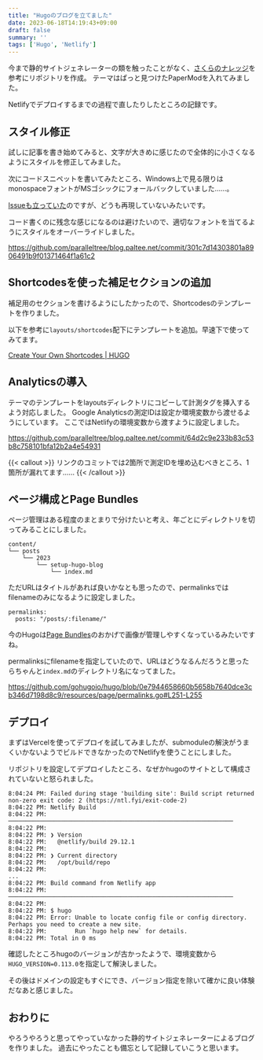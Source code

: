 ```yaml
---
title: "Hugoのブログを立てました"
date: 2023-06-18T14:19:43+09:00
draft: false
summary: ''
tags: ['Hugo', 'Netlify']
---
```



今まで静的サイトジェネレーターの類を触ったことがなく、[さくらのナレッジ](https://knowledge.sakura.ad.jp/22908/)を参考にリポジトリを作成。
テーマはぱっと見つけたPaperModを入れてみました。

Netlifyでデプロイするまでの過程で直したりしたところの記録です。

## スタイル修正

試しに記事を書き始めてみると、文字が大きめに感じたので全体的に小さくなるようにスタイルを修正してみました。

次にコードスニペットを書いてみたところ、Windows上で見る限りはmonospaceフォントがMSゴシックにフォールバックしていました……。

[Issueも立っていた](https://github.com/adityatelange/hugo-PaperMod/issues/634)のですが、どうも再現していないみたいです。

コード書くのに残念な感じになるのは避けたいので、適切なフォントを当てるようにスタイルをオーバーライドしました。

https://github.com/paralleltree/blog.paltee.net/commit/301c7d14303801a8906491b9f01371464f1a61c2

## Shortcodesを使った補足セクションの追加

補足用のセクションを書けるようにしたかったので、Shortcodesのテンプレートを作りました。

以下を参考に`layouts/shortcodes`配下にテンプレートを追加。早速下で使ってみてます。

[Create Your Own Shortcodes | HUGO](https://gohugo.io/templates/shortcode-templates/)

## Analyticsの導入

テーマのテンプレートをlayoutsディレクトリにコピーして計測タグを挿入するよう対応しました。
Google Analyticsの測定IDは設定か環境変数から渡せるようにしています。
ここではNetlifyの環境変数から渡すように設定しました。

https://github.com/paralleltree/blog.paltee.net/commit/64d2c9e233b83c53b8c758101bfa12b2a4e54931

{{< callout >}}
リンクのコミットでは2箇所で測定IDを埋め込むべきところ、1箇所が漏れてます……
{{< /callout >}}

## ページ構成とPage Bundles

ページ管理はある程度のまとまりで分けたいと考え、年ごとにディレクトリを切ってみることにしました。

```
content/
└── posts
    └── 2023
        └── setup-hugo-blog
            └── index.md
```

ただURLはタイトルがあれば良いかなとも思ったので、permalinksではfilenameのみになるように設定しました。

```
permalinks:
  posts: "/posts/:filename/"
```

今のHugoは[Page Bundles](https://gohugo.io/content-management/page-bundles/)のおかげで画像が管理しやすくなっているみたいですね。

permalinksにfilenameを指定していたので、URLはどうなるんだろうと思ったらちゃんと`index.md`のディレクトリ名になってました。

https://github.com/gohugoio/hugo/blob/0e7944658660b5658b7640dce3cb346d7198d8c9/resources/page/permalinks.go#L251-L255

## デプロイ

まずはVercelを使ってデプロイを試してみましたが、submoduleの解決がうまくいかないようでビルドできなかったのでNetlifyを使うことにしました。

リポジトリを設定してデプロイしたところ、なぜかhugoのサイトとして構成されていないと怒られました。

```plain
8:04:24 PM: Failed during stage 'building site': Build script returned non-zero exit code: 2 (https://ntl.fyi/exit-code-2)
8:04:22 PM: Netlify Build
8:04:22 PM: ────────────────────────────────────────────────────────────────
8:04:22 PM: ​
8:04:22 PM: ❯ Version
8:04:22 PM:   @netlify/build 29.12.1
8:04:22 PM: ​
8:04:22 PM: ❯ Current directory
8:04:22 PM:   /opt/build/repo
8:04:22 PM: ​
...
8:04:22 PM: Build command from Netlify app
8:04:22 PM: ────────────────────────────────────────────────────────────────
8:04:22 PM: ​
8:04:22 PM: $ hugo
8:04:22 PM: Error: Unable to locate config file or config directory. Perhaps you need to create a new site.
8:04:22 PM:        Run `hugo help new` for details.
8:04:22 PM: Total in 0 ms
```

確認したところhugoのバージョンが古かったようで、環境変数から`HUGO_VERSION=0.113.0`を指定して解決しました。

その後はドメインの設定もすぐにでき、バージョン指定を除いて確かに良い体験だなあと感じました。

## おわりに

やろうやろうと思ってやっていなかった静的サイトジェネレーターによるブログを作りました。
過去にやったことも備忘として記録していこうと思います。
